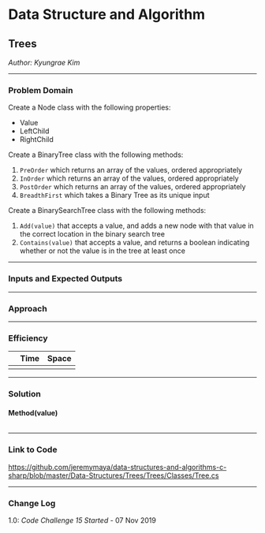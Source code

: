 # Data Structure and Algorithm

## Trees

*Author: Kyungrae Kim*  

---

### Problem Domain
Create a Node class with the following properties:
* Value
* LeftChild
* RightChild

Create a BinaryTree class with the following methods:
1. `PreOrder` which returns an array of the values, ordered appropriately
2. `InOrder` which returns an array of the values, ordered appropriately
3. `PostOrder` which returns an array of the values, ordered appropriately
4. `BreadthFirst` which takes a Binary Tree as its unique input

Create a BinarySearchTree class with the following methods:
1. `Add(value)` that accepts a value, and adds a new node with that value in the correct location in the binary search tree
2. `Contains(value)` that accepts a value, and returns a boolean indicating whether or not the value is in the tree at least once

---

### Inputs and Expected Outputs

---

### Approach

---

### Efficiency
| | Time | Space |
|:-- | :----------- | :----------- |
|  |  |  |

---

### Solution
#### Method(value)
```C#

```

---

### Link to Code
https://github.com/jeremymaya/data-structures-and-algorithms-c-sharp/blob/master/Data-Structures/Trees/Trees/Classes/Tree.cs

---

### Change Log
1.0: *Code Challenge 15 Started* - 07 Nov 2019  

